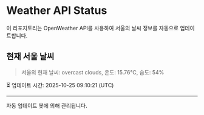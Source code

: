 
# Weather API Status

이 리포지토리는 OpenWeather API를 사용하여 서울의 날씨 정보를 자동으로 업데이트합니다.

## 현재 서울 날씨
> 서울의 현재 날씨: overcast clouds, 온도: 15.76°C, 습도: 54%

⏳ 업데이트 시간: 2025-10-25 09:10:21 (UTC)

---
자동 업데이트 봇에 의해 관리됩니다.
